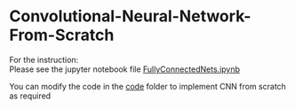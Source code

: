 # Convolutional-Neural-Network-From-Scratch
For the instruction:<br/>
Please see the jupyter notebook file [FullyConnectedNets.ipynb](https://github.com/bruce0715/Convolutional-Neural-Network-From-Scratch/blob/master/FullyConnectedNets.ipynb)

You can modify the code in the [code](https://github.com/bruce0715/Convolutional-Neural-Network-From-Scratch/tree/master/code) folder to implement CNN from scratch as required

